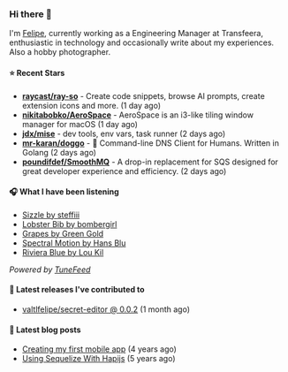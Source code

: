 ### Hi there 👋

I'm [Felipe](https://felipevm.com), currently working as a Engineering Manager at Transfeera, enthusiastic in technology and occasionally write about my experiences. Also a hobby photographer.

#### ⭐ Recent Stars
- **[raycast/ray-so](https://github.com/raycast/ray-so)** - Create code snippets, browse AI prompts, create extension icons and more. (1 day ago)
- **[nikitabobko/AeroSpace](https://github.com/nikitabobko/AeroSpace)** - AeroSpace is an i3-like tiling window manager for macOS (1 day ago)
- **[jdx/mise](https://github.com/jdx/mise)** - dev tools, env vars, task runner (2 days ago)
- **[mr-karan/doggo](https://github.com/mr-karan/doggo)** - :dog: Command-line DNS Client for Humans. Written in Golang (2 days ago)
- **[poundifdef/SmoothMQ](https://github.com/poundifdef/SmoothMQ)** - A drop-in replacement for SQS designed for great developer experience and efficiency.  (2 days ago)

#### 🎧 What I have been listening
- [Sizzle by steffiii](https://open.spotify.com/track/15CCADMXfDMgtokv8cfZOJ)
- [Lobster Bib by bombergirl](https://open.spotify.com/track/0aRC0W5zVWricDxM2s98La)
- [Grapes by Green Gold](https://open.spotify.com/track/3iFeU8H1OiqZIxhBIBYQZp)
- [Spectral Motion by Hans Blu](https://open.spotify.com/track/4dedu45dlthX78olBg9zza)
- [Riviera Blue by Lou Kil](https://open.spotify.com/track/7DiVzbxu9xlNNVEossvvGO)

_Powered by [TuneFeed](https://tunefeed.app?ref=valtlfelipe-gh-profile)_ 

#### 🚀 Latest releases I've contributed to


- [valtlfelipe/secret-editor @ 0.0.2](https://github.com/valtlfelipe/secret-editor/releases/tag/0.0.2) (1 month ago)

#### 📄 Latest blog posts
- [Creating my first mobile app](https://felipevm.com/posts/creating-my-first-mobile-app/) (4 years ago)
- [Using Sequelize With Hapijs](https://felipevm.com/posts/using-sequelize-with-hapijs/) (5 years ago)
